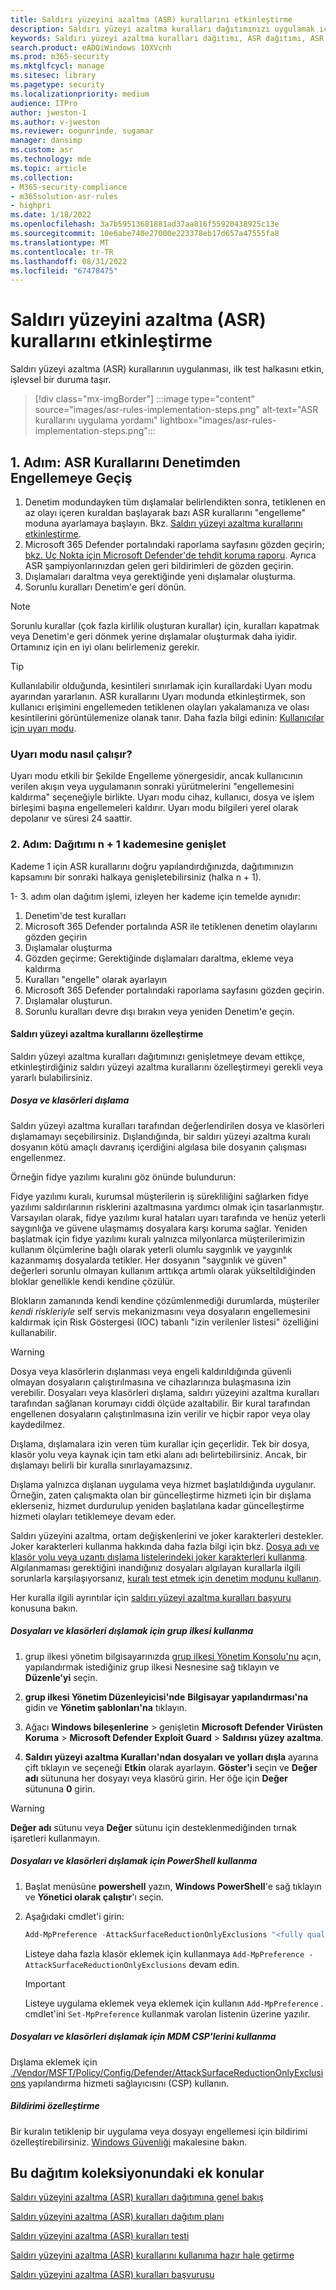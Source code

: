 ```yaml
---
title: Saldırı yüzeyini azaltma (ASR) kurallarını etkinleştirme
description: Saldırı yüzeyi azaltma kuralları dağıtımınızı uygulamak için rehberlik sağlar.
keywords: Saldırı yüzeyi azaltma kuralları dağıtımı, ASR dağıtımı, ASR kurallarını etkinleştirme, ASR'yi yapılandırma, konak yetkisiz erişim önleme sistemi, koruma kuralları, açıktan yararlanma önleme kuralları, kötüye kullanıma karşı koruma kuralları, kötüye kullanma kuralları, bulaşma önleme kuralları, Uç Nokta için Microsoft Defender, ASR kurallarını yapılandırma
search.product: eADQiWindows 10XVcnh
ms.prod: m365-security
ms.mktglfcycl: manage
ms.sitesec: library
ms.pagetype: security
ms.localizationpriority: medium
audience: ITPro
author: jweston-1
ms.author: v-jweston
ms.reviewer: oogunrinde, sugamar
manager: dansimp
ms.custom: asr
ms.technology: mde
ms.topic: article
ms.collection:
- M365-security-compliance
- m365solution-asr-rules
- highpri
ms.date: 1/18/2022
ms.openlocfilehash: 3a7b59513681881ad37aa816f55920438925c13e
ms.sourcegitcommit: 10e6abe740e27000e223378eb17d657a47555fa8
ms.translationtype: MT
ms.contentlocale: tr-TR
ms.lasthandoff: 08/31/2022
ms.locfileid: "67478475"
---
```

# <a name="enable-attack-surface-reduction-asr-rules"></a>Saldırı yüzeyini azaltma (ASR) kurallarını etkinleştirme

Saldırı yüzeyi azaltma (ASR) kurallarının uygulanması, ilk test halkasını etkin, işlevsel bir duruma taşır.

> [!div class="mx-imgBorder"]
> :::image type="content" source="images/asr-rules-implementation-steps.png" alt-text="ASR kurallarını uygulama yordamı" lightbox="images/asr-rules-implementation-steps.png":::
  

## <a name="step-1-transition-asr-rules-from-audit-to-block"></a>1. Adım: ASR Kurallarını Denetimden Engellemeye Geçiş

1. Denetim modundayken tüm dışlamalar belirlendikten sonra, tetiklenen en az olayı içeren kuraldan başlayarak bazı ASR kurallarını "engelleme" moduna ayarlamaya başlayın. Bkz. [Saldırı yüzeyi azaltma kurallarını etkinleştirme](enable-attack-surface-reduction.md).
2. Microsoft 365 Defender portalındaki raporlama sayfasını gözden geçirin; [bkz. Uç Nokta için Microsoft Defender'de tehdit koruma raporu](threat-protection-reports.md). Ayrıca ASR şampiyonlarınızdan gelen geri bildirimleri de gözden geçirin.
3. Dışlamaları daraltma veya gerektiğinde yeni dışlamalar oluşturma.
4. Sorunlu kuralları Denetim'e geri dönün.

  >[!Note]
  >Sorunlu kurallar (çok fazla kirlilik oluşturan kurallar) için, kuralları kapatmak veya Denetim'e geri dönmek yerine dışlamalar oluşturmak daha iyidir. Ortamınız için en iyi olanı belirlemeniz gerekir.

  >[!Tip]
  >Kullanılabilir olduğunda, kesintileri sınırlamak için kurallardaki Uyarı modu ayarından yararlanın. ASR kurallarını Uyarı modunda etkinleştirmek, son kullanıcı erişimini engellemeden tetiklenen olayları yakalamanıza ve olası kesintilerini görüntülemenize olanak tanır. Daha fazla bilgi edinin: [Kullanıcılar için uyarı modu](attack-surface-reduction.md#warn-mode-for-users).

### <a name="how-does-warn-mode-work"></a>Uyarı modu nasıl çalışır?

Uyarı modu etkili bir Şekilde Engelleme yönergesidir, ancak kullanıcının verilen akışın veya uygulamanın sonraki yürütmelerini "engellemesini kaldırma" seçeneğiyle birlikte. Uyarı modu cihaz, kullanıcı, dosya ve işlem birleşimi başına engellemeleri kaldırır. Uyarı modu bilgileri yerel olarak depolanır ve süresi 24 saattir.

### <a name="step-2-expand-deployment-to-ring-n--1"></a>2. Adım: Dağıtımı n + 1 kademesine genişlet

Kademe 1 için ASR kurallarını doğru yapılandırdığınızda, dağıtımınızın kapsamını bir sonraki halkaya genişletebilirsiniz (halka n + 1).

1- 3. adım olan dağıtım işlemi, izleyen her kademe için temelde aynıdır:

1. Denetim'de test kuralları
2. Microsoft 365 Defender portalında ASR ile tetiklenen denetim olaylarını gözden geçirin
3. Dışlamalar oluşturma
4. Gözden geçirme: Gerektiğinde dışlamaları daraltma, ekleme veya kaldırma
5. Kuralları "engelle" olarak ayarlayın
6. Microsoft 365 Defender portalındaki raporlama sayfasını gözden geçirin.
7. Dışlamalar oluşturun.
8. Sorunlu kuralları devre dışı bırakın veya yeniden Denetim'e geçin.

#### <a name="customize-attack-surface-reduction-rules"></a>Saldırı yüzeyi azaltma kurallarını özelleştirme

Saldırı yüzeyi azaltma kuralları dağıtımınızı genişletmeye devam ettikçe, etkinleştirdiğiniz saldırı yüzeyi azaltma kurallarını özelleştirmeyi gerekli veya yararlı bulabilirsiniz.

##### <a name="exclude-files-and-folders"></a>Dosya ve klasörleri dışlama

Saldırı yüzeyi azaltma kuralları tarafından değerlendirilen dosya ve klasörleri dışlamamayı seçebilirsiniz. Dışlandığında, bir saldırı yüzeyi azaltma kuralı dosyanın kötü amaçlı davranış içerdiğini algılasa bile dosyanın çalışması engellenmez.

Örneğin fidye yazılımı kuralını göz önünde bulundurun:

Fidye yazılımı kuralı, kurumsal müşterilerin iş sürekliliğini sağlarken fidye yazılımı saldırılarının risklerini azaltmasına yardımcı olmak için tasarlanmıştır. Varsayılan olarak, fidye yazılımı kural hataları uyarı tarafında ve henüz yeterli saygınlığa ve güvene ulaşmamış dosyalara karşı koruma sağlar. Yeniden başlatmak için fidye yazılımı kuralı yalnızca milyonlarca müşterilerimizin kullanım ölçümlerine bağlı olarak yeterli olumlu saygınlık ve yaygınlık kazanmamış dosyalarda tetikler. Her dosyanın "saygınlık ve güven" değerleri sorunlu olmayan kullanım arttıkça artımlı olarak yükseltildiğinden bloklar genellikle kendi kendine çözülür.

Blokların zamanında kendi kendine çözümlenmediği durumlarda, müşteriler _kendi riskleriyle_ self servis mekanizmasını veya dosyaların engellemesini kaldırmak için Risk Göstergesi (IOC) tabanlı "izin verilenler listesi" özelliğini kullanabilir.

> [!WARNING]
> Dosya veya klasörlerin dışlanması veya engeli kaldırıldığında güvenli olmayan dosyaların çalıştırılmasına ve cihazlarınıza bulaşmasına izin verebilir. Dosyaları veya klasörleri dışlama, saldırı yüzeyini azaltma kuralları tarafından sağlanan korumayı ciddi ölçüde azaltabilir. Bir kural tarafından engellenen dosyaların çalıştırılmasına izin verilir ve hiçbir rapor veya olay kaydedilmez.

Dışlama, dışlamalara izin veren tüm kurallar için geçerlidir. Tek bir dosya, klasör yolu veya kaynak için tam etki alanı adı belirtebilirsiniz. Ancak, bir dışlamayı belirli bir kuralla sınırlayamazsınız.

Dışlama yalnızca dışlanan uygulama veya hizmet başlatıldığında uygulanır. Örneğin, zaten çalışmakta olan bir güncelleştirme hizmeti için bir dışlama eklerseniz, hizmet durdurulup yeniden başlatılana kadar güncelleştirme hizmeti olayları tetiklemeye devam eder.

Saldırı yüzeyini azaltma, ortam değişkenlerini ve joker karakterleri destekler. Joker karakterleri kullanma hakkında daha fazla bilgi için bkz. [Dosya adı ve klasör yolu veya uzantı dışlama listelerindeki joker karakterleri kullanma](configure-extension-file-exclusions-microsoft-defender-antivirus.md#use-wildcards-in-the-file-name-and-folder-path-or-extension-exclusion-lists).
Algılanmaması gerektiğini inandığınız dosyaları algılayan kurallarla ilgili sorunlarla karşılaşıyorsanız, [kuralı test etmek için denetim modunu kullanın](evaluate-attack-surface-reduction.md).

Her kuralla ilgili ayrıntılar için [saldırı yüzeyi azaltma kuralları başvuru](attack-surface-reduction-rules-reference.md) konusuna bakın.

##### <a name="use-group-policy-to-exclude-files-and-folders"></a>Dosyaları ve klasörleri dışlamak için grup ilkesi kullanma

1. grup ilkesi yönetim bilgisayarınızda [grup ilkesi Yönetim Konsolu'nu](https://technet.microsoft.com/library/cc731212.aspx) açın, yapılandırmak istediğiniz grup ilkesi Nesnesine sağ tıklayın ve **Düzenle'yi** seçin.

2. **grup ilkesi Yönetim Düzenleyicisi'nde** **Bilgisayar yapılandırması'na** gidin ve **Yönetim şablonları'na** tıklayın.

3. Ağacı **Windows bileşenlerine** \> genişletin **Microsoft Defender Virüsten Koruma** \> **Microsoft Defender Exploit Guard** \> **Saldırısı yüzey azaltma**.

4. **Saldırı yüzeyi azaltma Kuralları'ndan dosyaları ve yolları dışla** ayarına çift tıklayın ve seçeneği **Etkin** olarak ayarlayın. **Göster'i** seçin ve **Değer adı** sütununa her dosyayı veya klasörü girin. Her öğe için **Değer** sütununa **0** girin.

> [!WARNING]
> **Değer adı** sütunu veya **Değer** sütunu için desteklenmediğinden tırnak işaretleri kullanmayın.

##### <a name="use-powershell-to-exclude-files-and-folders"></a>Dosyaları ve klasörleri dışlamak için PowerShell kullanma

1. Başlat menüsüne **powershell** yazın, **Windows PowerShell**'e sağ tıklayın ve **Yönetici olarak çalıştır**'ı seçin.

2. Aşağıdaki cmdlet'i girin:

    ```PowerShell
    Add-MpPreference -AttackSurfaceReductionOnlyExclusions "<fully qualified path or resource>"
    ```

    Listeye daha fazla klasör eklemek için kullanmaya `Add-MpPreference -AttackSurfaceReductionOnlyExclusions` devam edin.

    > [!IMPORTANT]
    > Listeye uygulama eklemek veya eklemek için kullanın `Add-MpPreference` . cmdlet'ini `Set-MpPreference` kullanmak varolan listenin üzerine yazılır.

##### <a name="use-mdm-csps-to-exclude-files-and-folders"></a>Dosyaları ve klasörleri dışlamak için MDM CSP'lerini kullanma

Dışlama eklemek için [./Vendor/MSFT/Policy/Config/Defender/AttackSurfaceReductionOnlyExclusions](/windows/client-management/mdm/policy-csp-defender#defender-attacksurfacereductiononlyexclusions) yapılandırma hizmeti sağlayıcısını (CSP) kullanın.

##### <a name="customize-the-notification"></a>Bildirimi özelleştirme

Bir kuralın tetiklenip bir uygulama veya dosyayı engellemesi için bildirimi özelleştirebilirsiniz. [Windows Güvenliği](/windows/security/threat-protection/windows-defender-security-center/windows-defender-security-center#customize-notifications-from-the-windows-defender-security-center) makalesine bakın.

## <a name="additional-topics-in-this-deployment-collection"></a>Bu dağıtım koleksiyonundaki ek konular

[Saldırı yüzeyini azaltma (ASR) kuralları dağıtımına genel bakış](attack-surface-reduction-rules-deployment.md)

[Saldırı yüzeyini azaltma (ASR) kuralları dağıtım planı](attack-surface-reduction-rules-deployment-plan.md)

[Saldırı yüzeyini azaltma (ASR) kuralları testi](attack-surface-reduction-rules-deployment-test.md)

[Saldırı yüzeyini azaltma (ASR) kurallarını kullanıma hazır hale getirme](attack-surface-reduction-rules-deployment-operationalize.md)

[Saldırı yüzeyini azaltma (ASR) kuralları başvurusu](attack-surface-reduction-rules-reference.md)
